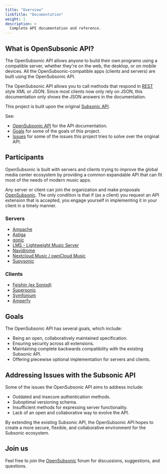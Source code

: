 ```yaml
---
title: "Overview"
linkTitle: "Documentation"
weight: 1
description: >
  Complete API documentation and reference.
---
```


## What is OpenSubsonic API?

The OpenSubsonic API allows anyone to build their own programs using a compatible server, whether they're on the web, the desktop, or on mobile devices. All the OpenSubsonic-compatible apps (clients and servers) are built using the OpenSubsonic API.

The OpenSubsonic API allows you to call methods that respond in [REST](http://en.wikipedia.org/wiki/Representational_State_Transfer) style XML or JSON. Since most clients now only rely on JSON, this documentation only shows the JSON answers in the documentation.

This project is built upon the original [Subsonic API](https://www.subsonic.org/pages/api.jsp).

See:

- [OpenSubsonic API](./opensubsonic-api) for the API documentation.
- [Goals](#goals) for some of the goals of this project.
- [Issues](#addressing-issues-with-the-subsonic-api) for some of the issues this project tries to solve over the original API.

## Participants

OpenSubsonic is built with servers and clients trying to improve the global media center ecosystem by providing a common expandable API that can fit most of the needs of modern music apps.

Any server or client can join the organization and make proposals [OpenSubsonic](https://github.com/opensubsonic/open-subsonic-api/discussions). The only condition is that if (as a client) you request an API extension that is accepted, you engage yourself in implementing it in your client in a timely manner.

### Servers

- [Ampache](https://ampache.org/)
- [Astiga](https://asti.ga)
- [gonic](https://github.com/sentriz/gonic)
- [LMS - Lightweight Music Server](https://github.com/epoupon/lms)
- [Navidrome](https://www.navidrome.org/)
- [Nextcloud Music / ownCloud Music](https://github.com/owncloud/music)
- [Supysonic](https://github.com/spl0k/supysonic)

### Clients

- [Feishin (ex Sonixd)](https://github.com/jeffvli/feishin)
- [Supersonic](https://github.com/dweymouth/supersonic)
- [Symfonium](https://symfonium.app/)
- [Amperfy](https://github.com/BLeeEZ/amperfy)

## Goals

The OpenSubsonic API has several goals, which include:

- Being an open, collaboratively maintained specification.
- Ensuring security across all extensions.
- Maintaining complete backwards compatibility with the existing Subsonic API.
- Offering piecewise optional implementation for servers and clients.

## Addressing Issues with the Subsonic API

Some of the issues the OpenSubsonic API aims to address include:

- Outdated and insecure authentication methods.
- Suboptimal versioning schema.
- Insufficient methods for expressing server functionality.
- Lack of an open and collaborative way to evolve the API.

By extending the existing Subsonic API, the OpenSubsonic API hopes to create a more secure, flexible, and collaborative environment for the Subsonic ecosystem.

## Join us

Feel free to join the [OpenSubsonic](https://github.com/opensubsonic/open-subsonic-api/discussions) forum for discussions, suggestions, and questions.
